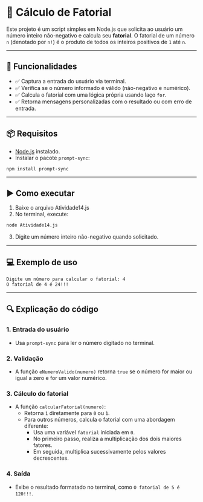 
# 📘 Cálculo de Fatorial

Este projeto é um script simples em Node.js que solicita ao usuário um número inteiro não-negativo e calcula seu **fatorial**. O fatorial de um número `n` (denotado por `n!`) é o produto de todos os inteiros positivos de `1` até `n`.

---

## 🧠 Funcionalidades

- ✅ Captura a entrada do usuário via terminal.
- ✅ Verifica se o número informado é válido (não-negativo e numérico).
- ✅ Calcula o fatorial com uma lógica própria usando laço `for`.
- ✅ Retorna mensagens personalizadas com o resultado ou com erro de entrada.

---

## 📦 Requisitos

- [Node.js](https://nodejs.org) instalado.
- Instalar o pacote `prompt-sync`:

```bash
npm install prompt-sync
```

---

## ▶️ Como executar

1. Baixe o arquivo Atividade14.js
2. No terminal, execute:

```bash
node Atividade14.js
```

3. Digite um número inteiro não-negativo quando solicitado.

---

## 💻 Exemplo de uso

```
Digite um número para calcular o fatorial: 4
O fatorial de 4 é 24!!!
```

---

## 🔍 Explicação do código

### 1. Entrada do usuário
- Usa `prompt-sync` para ler o número digitado no terminal.

### 2. Validação
- A função `eNumeroValido(numero)` retorna `true` se o número for maior ou igual a zero e for um valor numérico.

### 3. Cálculo do fatorial
- A função `calcularFatorial(numero)`:
  - Retorna `1` diretamente para `0` ou `1`.
  - Para outros números, calcula o fatorial com uma abordagem diferente:
    - Usa uma variável `fatorial` iniciada em `0`.
    - No primeiro passo, realiza a multiplicação dos dois maiores fatores.
    - Em seguida, multiplica sucessivamente pelos valores decrescentes.

### 4. Saída
- Exibe o resultado formatado no terminal, como `O fatorial de 5 é 120!!!`.
